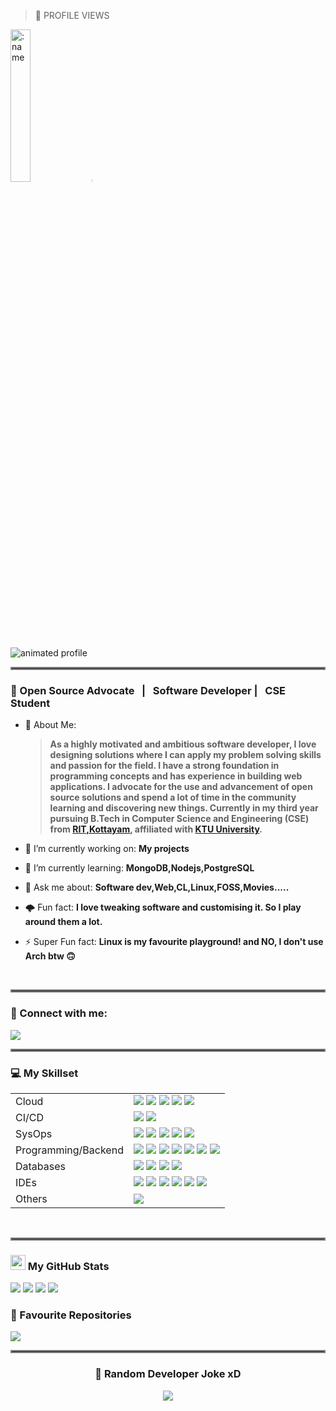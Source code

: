 
> 👀 PROFILE VIEWS
<img src="https://count.getloli.com/get/@:allenthomas01" alt=":name" width="25%" height="25%" />

<img src="https://komarev.com/ghpvc/?username=allenthomas01&style=flat-square&label=Visitors" width="0.1%" height="0.1%"/>



![animated profile](https://github.com/allenthomas01/allenthomas01/assets/82997175/dd0d1495-b353-4541-9f7f-0cbc2702af5d)

<hr style="border:2px solid gray">

### 🖤 Open Source Advocate &nbsp; | &nbsp; Software Developer | &nbsp; CSE Student

- 🌟 About Me: &nbsp;
 
  >__As a highly motivated and ambitious software developer, I love designing solutions where I can apply my problem solving skills and passion for the field. I have a strong foundation in programming concepts and has experience in building web applications. I advocate for the use and advancement of open source solutions and spend a lot of time in the community learning and discovering new things. Currently in my third year pursuing B.Tech in Computer Science and Engineering (CSE) from <a href="http://www.rit.ac.in/">RIT,Kottayam</a>, affiliated with <a href="https://www.ktu.edu.in/">KTU University</a>.__
- 🔭 I’m currently working on: __My projects__ 
- 🌱 I’m currently learning: __MongoDB,Nodejs,PostgreSQL__
- 💬 Ask me about: __Software dev,Web,CL,Linux,FOSS,Movies.....__
- 🌩️ Fun fact: __I love tweaking software and customising it. So I play around them a lot.__
- ⚡ Super Fun fact: __Linux is my favourite playground! and NO, I don't use Arch btw 🙃__

<br/>
<!-- commenting out this part ..........................................
<table>
  <tr>
        <th>My Website</th>
        <th>My Resume</th>
    </tr>

    <tr>    
        <td>
            <a href=""><img src="https://img.shields.io/badge/website-%2311AB00?style=for-the-badge&logo=About.me&logoColor=white" /></a>
        </td>
        <td>
            <a href=""><img src="https://img.shields.io/badge/resume-%2311AB00?style=for-the-badge&logo=cv&logoColor=white" /></a>
        </td>
    </tr>
</table>
---  commenting till here -------->
<hr style="border:2px solid gray">

### 📧 Connect with me:

<a href="https://www.linkedin.com/in/allenthomas01/"><img src="https://img.shields.io/badge/LinkedIn-0077B5?style=for-the-badge&logo=linkedin&logoColor=white"  /></a>
<hr style="border:2px solid gray">

### 💻 My Skillset

<table>
    <tr>
        <td>Cloud </td>
        <td>
            <a href=""><img src="https://img.shields.io/badge/Google_Cloud-4285F4?style=for-the-badge&logo=google-cloud&logoColor=white"  /></a>
            <a href=""><img src="https://img.shields.io/badge/Heroku-430098?style=for-the-badge&logo=heroku&logoColor=white"  /></a>
            <a href=""><img src="https://img.shields.io/badge/Amazon_AWS-FF9900?style=for-the-badge&logo=amazonaws&logoColor=white"  /></a>
            <a href=""><img src="https://img.shields.io/badge/GitHub_Actions-2088FF?style=for-the-badge&logo=github-actions&logoColor=white"  /></a>
            <a href=""><img src="https://img.shields.io/badge/IBM%20Cloud-1261FE?style=for-the-badge&logo=IBM%20Cloud&logoColor=white"  /></a>
        </td>
    </tr>
    <tr>
        <td>CI/CD</td>
        <td>
            <a href=""><img src="https://img.shields.io/badge/Jenkins-D24939?style=for-the-badge&logo=Jenkins&logoColor=white" /></a>
            <a href=""><img src="https://img.shields.io/badge/GitHub-100000?style=for-the-badge&logo=github&logoColor=white"/></a>
        </td>
    </tr>
    <tr>
        <td>SysOps</td>
        <td>
            <a href=""><img src="https://img.shields.io/badge/docker-%230db7ed.svg?style=for-the-badge&logo=docker&logoColor=white"  /></a>
            <a href=""><img src="https://img.shields.io/badge/kubernetes-%23326ce5.svg?style=for-the-badge&logo=kubernetes&logoColor=white"  /></a>
            <a href=""><img src="https://img.shields.io/badge/Linux-FCC624?style=for-the-badge&logo=linux&logoColor=black"  /></a>
            <a href=""><img src="https://img.shields.io/badge/Ubuntu-E95420?style=for-the-badge&logo=ubuntu&logoColor=white"  /></a>
            <a href=""><img src="https://img.shields.io/badge/Shell_Script-121011?style=for-the-badge&logo=gnu-bash&logoColor=white"  /></a>
        </td>
    </tr>
    <tr>
        <td>Programming/Backend</td>
        <td>
            <a href=""><img src="https://img.shields.io/badge/Java-ED8B00?style=for-the-badge&logo=openjdk&logoColor=white"  /></a>
            <a href=""><img src="https://img.shields.io/badge/Spring-6DB33F?style=for-the-badge&logo=spring&logoColor=white"  /></a>
            <a href=""><img src="https://img.shields.io/badge/Python-14354C?style=for-the-badge&logo=python&logoColor=white"  /></a>
            <a href=""><img src="https://img.shields.io/badge/JavaScript-F7DF1E?style=for-the-badge&logo=JavaScript&logoColor=black"  /></a>
            <a href=""><img src="https://img.shields.io/badge/Node.js-43853D?style=for-the-badge&logo=node.js&logoColor=white"  /></a>
            <a href=""><img src="https://img.shields.io/badge/Django-092E20?style=for-the-badge&logo=django&logoColor=white"  /></a>
            <a href=""><img src="https://img.shields.io/badge/C%2B%2B-00599C?style=for-the-badge&logo=c%2B%2B&logoColor=white"  /></a>
        </td>
    </tr>
    <tr>
        <td>Databases</td>
        <td>
            <a href=""><img src="https://img.shields.io/badge/MongoDB-4EA94B?style=for-the-badge&logo=mongodb&logoColor=white"  /></a>
            <a href=""><img src="https://img.shields.io/badge/MySQL-00000F?style=for-the-badge&logo=mysql&logoColor=white"  /></a>
            <a href=""><img src="https://img.shields.io/badge/Oracle-F80000?style=for-the-badge&logo=oracle&logoColor=white"  /></a>
            <a href=""><img src="https://img.shields.io/badge/PostgreSQL-316192?style=for-the-badge&logo=postgresql&logoColor=white"  /></a>
        </td>
    </tr>
    <tr>
        <td>IDEs</td>
        <td>
            <a href=""><img src="https://img.shields.io/badge/Visual_Studio_Code-0078D4?style=for-the-badge&logo=visual%20studio%20code&logoColor=white"  /></a>
            <a href=""><img src="https://img.shields.io/badge/PyCharm-000000.svg?&style=for-the-badge&logo=PyCharm&logoColor=white"  /></a>
            <a href=""><img src="https://img.shields.io/badge/IntelliJ_IDEA-000000.svg?style=for-the-badge&logo=intellij-idea&logoColor=white"  /></a>
            <a href=""><img src="https://img.shields.io/badge/Atom-66595C?style=for-the-badge&logo=Atom&logoColor=white"  /></a>
            <a href=""><img src="https://img.shields.io/badge/replit-667881?style=for-the-badge&logo=replit&logoColor=white" /></a>
             <a href=""><img src="https://img.shields.io/badge/VIM-%2311AB00.svg?&style=for-the-badge&logo=vim&logoColor=white" /></a>
        </td>
    </tr>
    <tr>
        <td>Others</td>
        <td>
            <a href=""><img src="https://img.shields.io/badge/GIT-E44C30?style=for-the-badge&logo=git&logoColor=white"  /></a>
        </td>
    </tr>
</table>


<br/>
<hr style="border:2px solid gray">

###  <img src='https://media1.giphy.com/media/du3J3cXyzhj75IOgvA/giphy.gif?cid=ecf05e47x2g034i9pzwtzzsd3xgg2w9nr94t4tflbbgo3008&rid=giphy.gif' width='24'> My GitHub Stats
<!--
<table>
    <tr>
        <td>
            <img src="https://github-profile-trophy.vercel.app/?username=allenthomas01&theme=tokyonight&row=3&column=4&no-bg=true"  width="155%" height="155%"/>
        </td>
        <td>
            <img src="https://github-readme-streak-stats.herokuapp.com/?user=allenthomas01&theme=radical" width="155%" height="155%"/>
        </td> 
    </tr>
    <tr>
        <td>
            <img src="https://github-readme-stats.vercel.app/api?username=allenthomas01&show_icons=true&theme=tokyonight&rank_icon=percentile&count_private=true&role=owner,collaborator&show=reviews,discussions_answered" width="155%" height="155%"/>
        </td>
        <td>
            <img src="https://github-readme-stats.vercel.app/api/top-langs/?username=allenthomas01&theme=tokyonight&langs_count=10&layout=compact&hide=jupyter%20notebook,dart,html,css" width="155%" height="155%"/>
        </td>
    </tr>
</table>
-->


<img src="https://github-profile-trophy.vercel.app/?username=allenthomas01&theme=tokyonight&row=3&column=4&no-bg=true"/>
<img src="https://github-readme-streak-stats.herokuapp.com/?user=allenthomas01&theme=radical"/>
<img src="https://github-readme-stats-sigma-five.vercel.app/api?username=allenthomas01&theme=tokyonight&show_icons=true&count_private=true&include_all_commits=true" />
<!-- COMMENTING OUT ANURAGHAZRA'S README STATS
<img src="https://github-readme-stats.vercel.app/api?username=allenthomas01&show_icons=true&theme=tokyonight&rank_icon=percentile&count_private=true&role=owner,collaborator&show=reviews,discussions_answered"/>
-->
<img src="https://github-readme-stats.vercel.app/api/top-langs/?username=allenthomas01&theme=tokyonight&langs_count=10&layout=compact&hide=jupyter%20notebook,dart,html,css"/>


### 🚀 Favourite Repositories
<a href="https://github.com/allenthomas01/YoutubeDownloader">
  <img align="center" src="https://github-readme-stats.vercel.app/api/pin/?username=allenthomas01&repo=YoutubeDownloader&theme=apprentice" />
</a>


<hr style="border:2px solid gray">
<div align="center">
 <h3 align="center">🤖 Random Developer Joke xD</h1>
 <div align="center">
 <img src="https://readme-jokes.vercel.app/api"/>
 
 
 </div>
</div>


